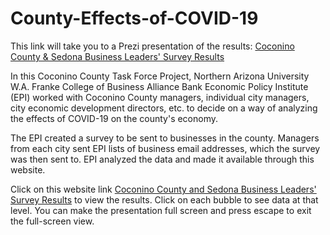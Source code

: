 # County-Effects-of-COVID-19

This link will take you to a Prezi presentation of the results: [Coconino County & Sedona Business Leaders' Survey Results](https://dianess.github.io/County-Effects-of-COVID/)

In this Coconino County Task Force Project, Northern Arizona University W.A. Franke College of Business Alliance Bank Economic Policy Institute (EPI) worked with Coconino County managers, individual city managers, city economic development directors, etc. to decide on a way of analyzing the effects of COVID-19 on the county's economy.

The EPI created a survey to be sent to businesses in the county. Managers from each city sent EPI lists of business email addresses, which the survey was then sent to. EPI analyzed the data and made it available through this website.

Click on this website link [Coconino County and Sedona Business Leaders' Survey Results](https://dianess.github.io/County-Effects-of-COVID/) to view the results. Click on each bubble to see data at that level. You can make the presentation full screen and press escape to exit the full-screen view.
